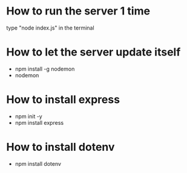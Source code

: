 # How to run the server 1 time

type "node index.js" in the terminal

# How to let the server update itself

- npm install -g nodemon
- nodemon

# How to install express

- npm init -y
- npm install express

# How to install dotenv

- npm install dotenv
